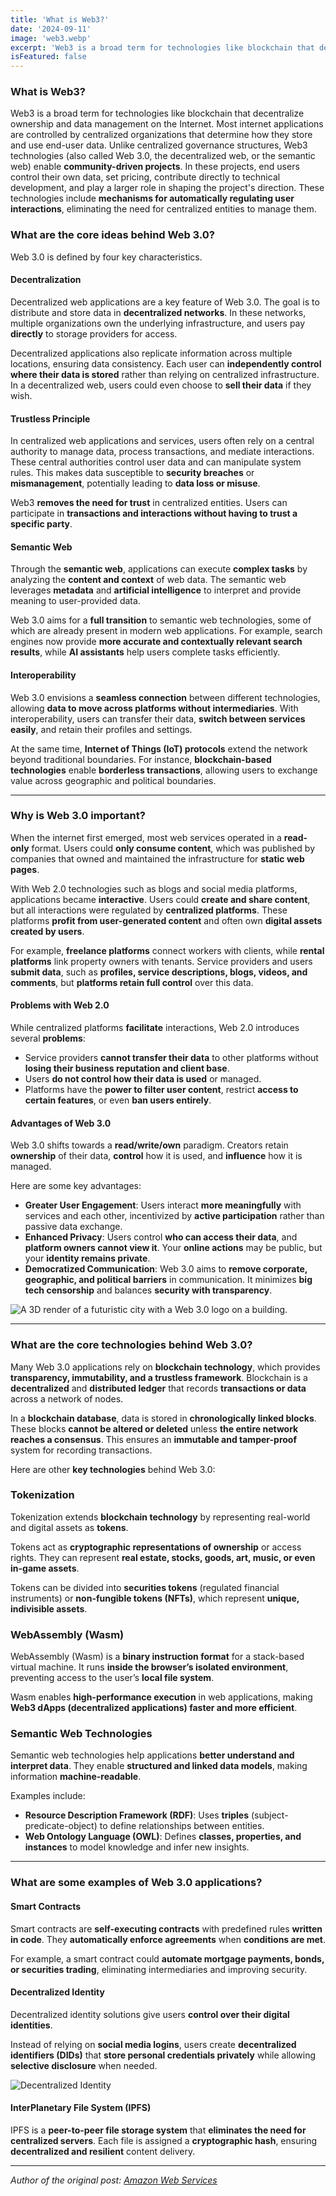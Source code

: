 ```yaml
---
title: 'What is Web3?'  
date: '2024-09-11'
image: 'web3.webp'
excerpt: 'Web3 is a broad term for technologies like blockchain that decentralize ownership and data management on the Internet.'
isFeatured: false
---
```


### **What is Web3?**

Web3 is a broad term for technologies like blockchain that decentralize ownership and data management on the Internet. Most internet applications are controlled by centralized organizations that determine how they store and use end-user data. Unlike centralized governance structures, Web3 technologies (also called Web 3.0, the decentralized web, or the semantic web) enable **community-driven projects**. In these projects, end users control their own data, set pricing, contribute directly to technical development, and play a larger role in shaping the project's direction. These technologies include **mechanisms for automatically regulating user interactions**, eliminating the need for centralized entities to manage them.

### **What are the core ideas behind Web 3.0?**

Web 3.0 is defined by four key characteristics.

#### **Decentralization**

Decentralized web applications are a key feature of Web 3.0. The goal is to distribute and store data in **decentralized networks**. In these networks, multiple organizations own the underlying infrastructure, and users pay **directly** to storage providers for access.

Decentralized applications also replicate information across multiple locations, ensuring data consistency. Each user can **independently control where their data is stored** rather than relying on centralized infrastructure. In a decentralized web, users could even choose to **sell their data** if they wish.

#### **Trustless Principle**

In centralized web applications and services, users often rely on a central authority to manage data, process transactions, and mediate interactions. These central authorities control user data and can manipulate system rules. This makes data susceptible to **security breaches** or **mismanagement**, potentially leading to **data loss or misuse**.

Web3 **removes the need for trust** in centralized entities. Users can participate in **transactions and interactions without having to trust a specific party**.

#### **Semantic Web**

Through the **semantic web**, applications can execute **complex tasks** by analyzing the **content and context** of web data. The semantic web leverages **metadata** and **artificial intelligence** to interpret and provide meaning to user-provided data.

Web 3.0 aims for a **full transition** to semantic web technologies, some of which are already present in modern web applications. For example, search engines now provide **more accurate and contextually relevant search results**, while **AI assistants** help users complete tasks efficiently.

#### **Interoperability**

Web 3.0 envisions a **seamless connection** between different technologies, allowing **data to move across platforms without intermediaries**. With interoperability, users can transfer their data, **switch between services easily**, and retain their profiles and settings.

At the same time, **Internet of Things (IoT) protocols** extend the network beyond traditional boundaries. For instance, **blockchain-based technologies** enable **borderless transactions**, allowing users to exchange value across geographic and political boundaries.

---

### **Why is Web 3.0 important?**

When the internet first emerged, most web services operated in a **read-only** format. Users could **only consume content**, which was published by companies that owned and maintained the infrastructure for **static web pages**.

With Web 2.0 technologies such as blogs and social media platforms, applications became **interactive**. Users could **create and share content**, but all interactions were regulated by **centralized platforms**. These platforms **profit from user-generated content** and often own **digital assets created by users**.

For example, **freelance platforms** connect workers with clients, while **rental platforms** link property owners with tenants. Service providers and users **submit data**, such as **profiles, service descriptions, blogs, videos, and comments**, but **platforms retain full control** over this data.

#### **Problems with Web 2.0**

While centralized platforms **facilitate** interactions, Web 2.0 introduces several **problems**:

- Service providers **cannot transfer their data** to other platforms without **losing their business reputation and client base**.
- Users **do not control how their data is used** or managed.
- Platforms have the **power to filter user content**, restrict **access to certain features**, or even **ban users entirely**.

#### **Advantages of Web 3.0**

Web 3.0 shifts towards a **read/write/own** paradigm. Creators retain **ownership** of their data, **control** how it is used, and **influence** how it is managed.

Here are some key advantages:

- **Greater User Engagement**: Users interact **more meaningfully** with services and each other, incentivized by **active participation** rather than passive data exchange.
- **Enhanced Privacy**: Users control **who can access their data**, and **platform owners cannot view it**. Your **online actions** may be public, but your **identity remains private**.
- **Democratized Communication**: Web 3.0 aims to **remove corporate, geographic, and political barriers** in communication. It minimizes **big tech censorship** and balances **security with transparency**.

![A 3D render of a futuristic city with a Web 3.0 logo on a building.](futuristic-city.webp)

---

### **What are the core technologies behind Web 3.0?**

Many Web 3.0 applications rely on **blockchain technology**, which provides **transparency, immutability, and a trustless framework**. Blockchain is a **decentralized** and **distributed ledger** that records **transactions or data** across a network of nodes.

In a **blockchain database**, data is stored in **chronologically linked blocks**. These blocks **cannot be altered or deleted** unless **the entire network reaches a consensus**. This ensures an **immutable and tamper-proof** system for recording transactions.

Here are other **key technologies** behind Web 3.0:

### **Tokenization**

Tokenization extends **blockchain technology** by representing real-world and digital assets as **tokens**.

Tokens act as **cryptographic representations of ownership** or access rights. They can represent **real estate, stocks, goods, art, music, or even in-game assets**.

Tokens can be divided into **securities tokens** (regulated financial instruments) or **non-fungible tokens (NFTs)**, which represent **unique, indivisible assets**.

### **WebAssembly (Wasm)**

WebAssembly (Wasm) is a **binary instruction format** for a stack-based virtual machine. It runs **inside the browser’s isolated environment**, preventing access to the user’s **local file system**.

Wasm enables **high-performance execution** in web applications, making **Web3 dApps (decentralized applications) faster and more efficient**.

### **Semantic Web Technologies**

Semantic web technologies help applications **better understand and interpret data**. They enable **structured and linked data models**, making information **machine-readable**.

Examples include:

- **Resource Description Framework (RDF)**: Uses **triples** (subject-predicate-object) to define relationships between entities.
- **Web Ontology Language (OWL)**: Defines **classes, properties, and instances** to model knowledge and infer new insights.

---

### **What are some examples of Web 3.0 applications?**

#### **Smart Contracts**

Smart contracts are **self-executing contracts** with predefined rules **written in code**. They **automatically enforce agreements** when **conditions are met**.

For example, a smart contract could **automate mortgage payments, bonds, or securities trading**, eliminating intermediaries and improving security.

#### **Decentralized Identity**

Decentralized identity solutions give users **control over their digital identities**.

Instead of relying on **social media logins**, users create **decentralized identifiers (DIDs)** that **store personal credentials privately** while allowing **selective disclosure** when needed.

![Decentralized Identity](dids.jpg)

#### **InterPlanetary File System (IPFS)**

IPFS is a **peer-to-peer file storage system** that **eliminates the need for centralized servers**. Each file is assigned a **cryptographic hash**, ensuring **decentralized and resilient** content delivery.

---

_Author of the original post: [Amazon Web Services](https://aws.amazon.com/)_